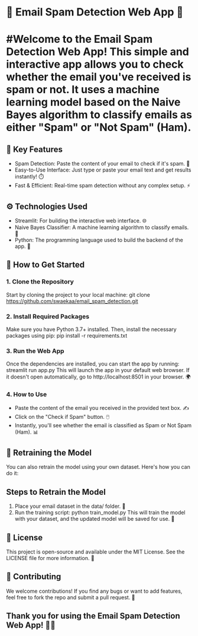 # 📧 Email Spam Detection Web App 🚫

# #Welcome to the Email Spam Detection Web App! This simple and interactive app allows you to check whether the email you've received is spam or not. It uses a machine learning model based on the Naive Bayes algorithm to classify emails as either "Spam" or "Not Spam" (Ham).

## 🌟 Key Features
- Spam Detection: Paste the content of your email to check if it's spam. 📩
- Easy-to-Use Interface: Just type or paste your email text and get results instantly! ⏱️
- Fast & Efficient: Real-time spam detection without any complex setup. ⚡

## ⚙️ Technologies Used
- Streamlit: For building the interactive web interface. 🌐
- Naive Bayes Classifier: A machine learning algorithm to classify emails. 🤖
- Python: The programming language used to build the backend of the app. 🐍

## 🚀 How to Get Started

### 1. Clone the Repository
 Start by cloning the project to your local machine:
 git clone https://github.com/swaekaa/email_spam_detection.git

### 2. Install Required Packages
Make sure you have Python 3.7+ installed. Then, install the necessary packages using pip:
pip install -r requirements.txt

### 3. Run the Web App
Once the dependencies are installed, you can start the app by running:
streamlit run app.py
This will launch the app in your default web browser. If it doesn't open automatically, go to http://localhost:8501 in your browser. 🌍

### 4. How to Use
- Paste the content of the email you received in the provided text box. ✍️
- Click on the "Check if Spam" button. 🖱️
- Instantly, you'll see whether the email is classified as Spam or Not Spam (Ham). 📊

## 🔄 Retraining the Model
You can also retrain the model using your own dataset. Here's how you can do it:

## Steps to Retrain the Model
1. Place your email dataset in the data/ folder. 📂
2. Run the training script:
python train_model.py
This will train the model with your dataset, and the updated model will be saved for use. 🔄

## 📝 License
This project is open-source and available under the MIT License. See the LICENSE file for more information. 📜

## 🤝 Contributing
We welcome contributions! If you find any bugs or want to add features, feel free to fork the repo and submit a pull request. 🔧

## Thank you for using the Email Spam Detection Web App! 📨🚫
